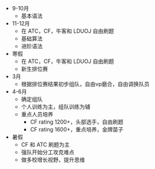 - 9-10月
    - 基本语法
- 11-12月
    - 在 ATC，CF，牛客和 LDUOJ 自由刷题
    - 基础算法
    - 进阶语法
- 寒假
    - 在 ATC，CF，牛客和 LDUOJ 自由刷题
    - 新生排位赛
- 3月
    - 根据排位赛结果初步组队，自由vp磨合，自由调换队员
- 4-6月
    - 确定组队
    - 个人训练为主，组队训练为辅
    - 重点人员培养
        - CF rating 1200+，头部选手，自由刷题
        - CF rating 1600+，重点培养，金牌苗子
- 暑假
    - CF 和 ATC 刷题为主
    - 强队开始分工攻克难点
    - 做多校增长视野，提升思维

